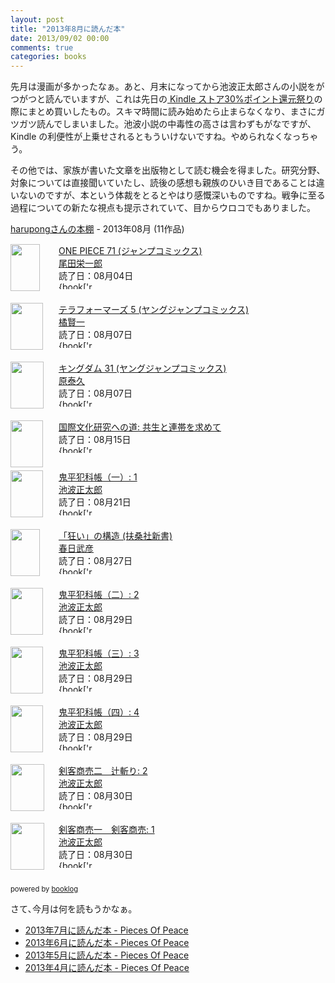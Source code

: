 ```yaml
---
layout: post
title: "2013年8月に読んだ本"
date: 2013/09/02 00:00
comments: true
categories: books
---
```


先月は漫画が多かったなぁ。あと、月末になってから池波正太郎さんの小説をがつがつと読んでいますが、これは先日の[ Kindle ストア30%ポイント還元祭り][70]の際にまとめ買いしたもの。スキマ時間に読み始めたら止まらなくなり、まさにガツガツ読んでしまいました。池波小説の中毒性の高さは言わずもがなですが、Kindle の利便性が上乗せされるともういけないですね。やめられなくなっちゃう。

その他では、家族が書いた文章を出版物として読む機会を得ました。研究分野、対象については直接聞いていたし、読後の感想も親族のひいき目であることは違いないのですが、本という体裁をとるとやはり感慨深いものですね。戦争に至る過程についての新たな視点も提示されていて、目からウロコでもありました。

<div style="margin-bottom:15px;"><a href="http://booklog.jp/users/harupong" target="_blank">harupongさんの本棚</a> - 2013年08月 (11作品)</div><div style="margin-bottom:5px;"><div style="width:75px;height:75px;float:left;margin-right:2px;"><a href="http://booklog.jp/users/harupong/archives/1/4088707818" target="_blank"><img src="http://ecx.images-amazon.com/images/I/618UKR8NtkL._SL75_.jpg" width="47" height="75" alt="" /></a></div><div><a href="http://booklog.jp/users/harupong/archives/1/4088707818" target="_blank">ONE PIECE 71 (ジャンプコミックス)</a><br /><a href="http://booklog.jp/author/%E5%B0%BE%E7%94%B0%E6%A0%84%E4%B8%80%E9%83%8E" target="_blank">尾田栄一郎</a><br />読了日：08月04日<br /><img src="http://booklog.jp/images/rank/3.gif" width="59" height="12" alt="{book['rank']" /></div><br style="clear:both;" /></div><div style="margin-bottom:5px;"><div style="width:75px;height:75px;float:left;margin-right:2px;"><a href="http://booklog.jp/users/harupong/archives/1/408879561X" target="_blank"><img src="http://ecx.images-amazon.com/images/I/51m3yleIONL._SL75_.jpg" width="52" height="75" alt="" /></a></div><div><a href="http://booklog.jp/users/harupong/archives/1/408879561X" target="_blank">テラフォーマーズ 5 (ヤングジャンプコミックス)</a><br /><a href="http://booklog.jp/author/%E6%A9%98%E8%B3%A2%E4%B8%80" target="_blank">橘賢一</a><br />読了日：08月07日<br /><img src="http://booklog.jp/images/rank/3.gif" width="59" height="12" alt="{book['rank']" /></div><br style="clear:both;" /></div><div style="margin-bottom:5px;"><div style="width:75px;height:75px;float:left;margin-right:2px;"><a href="http://booklog.jp/users/harupong/archives/1/4088796098" target="_blank"><img src="http://ecx.images-amazon.com/images/I/616ahk85c9L._SL75_.jpg" width="53" height="75" alt="" /></a></div><div><a href="http://booklog.jp/users/harupong/archives/1/4088796098" target="_blank">キングダム 31 (ヤングジャンプコミックス)</a><br /><a href="http://booklog.jp/author/%E5%8E%9F%E6%B3%B0%E4%B9%85" target="_blank">原泰久</a><br />読了日：08月07日<br /><img src="http://booklog.jp/images/rank/4.gif" width="59" height="12" alt="{book['rank']" /></div><br style="clear:both;" /></div><div style="margin-bottom:5px;"><div style="width:75px;height:75px;float:left;margin-right:2px;"><a href="http://booklog.jp/users/harupong/archives/1/4779118964" target="_blank"><img src="http://ecx.images-amazon.com/images/I/41X%2BzlQj1QL._SL75_.jpg" width="52" height="75" alt="" /></a></div><div><a href="http://booklog.jp/users/harupong/archives/1/4779118964" target="_blank">国際文化研究への道: 共生と連帯を求めて</a><br />読了日：08月15日<br /><img src="http://booklog.jp/images/rank/4.gif" width="59" height="12" alt="{book['rank']" /></div><br style="clear:both;" /></div><div style="margin-bottom:5px;"><div style="width:75px;height:75px;float:left;margin-right:2px;"><a href="http://booklog.jp/users/harupong/archives/1/B009A497S8" target="_blank"><img src="http://ecx.images-amazon.com/images/I/51YQlMzw1mL._SL75_.jpg" width="52" height="75" alt="" /></a></div><div><a href="http://booklog.jp/users/harupong/archives/1/B009A497S8" target="_blank">鬼平犯科帳（一）: 1</a><br /><a href="http://booklog.jp/author/%E6%B1%A0%E6%B3%A2%E6%AD%A3%E5%A4%AA%E9%83%8E" target="_blank">池波正太郎</a><br />読了日：08月21日<br /><img src="http://booklog.jp/images/rank/5.gif" width="59" height="12" alt="{book['rank']" /></div><br style="clear:both;" /></div><div style="margin-bottom:5px;"><div style="width:75px;height:75px;float:left;margin-right:2px;"><a href="http://booklog.jp/users/harupong/archives/1/4594054633" target="_blank"><img src="http://ecx.images-amazon.com/images/I/419XbiPAHNL._SL75_.jpg" width="47" height="75" alt="" /></a></div><div><a href="http://booklog.jp/users/harupong/archives/1/4594054633" target="_blank">「狂い」の構造 (扶桑社新書)</a><br /><a href="http://booklog.jp/author/%E6%98%A5%E6%97%A5%E6%AD%A6%E5%BD%A6" target="_blank">春日武彦</a><br />読了日：08月27日<br /><img src="http://booklog.jp/images/rank/5.gif" width="59" height="12" alt="{book['rank']" /></div><br style="clear:both;" /></div><div style="margin-bottom:5px;"><div style="width:75px;height:75px;float:left;margin-right:2px;"><a href="http://booklog.jp/users/harupong/archives/1/B009A492TW" target="_blank"><img src="http://ecx.images-amazon.com/images/I/51CsZx-HHdL._SL75_.jpg" width="52" height="75" alt="" /></a></div><div><a href="http://booklog.jp/users/harupong/archives/1/B009A492TW" target="_blank">鬼平犯科帳（二）: 2</a><br /><a href="http://booklog.jp/author/%E6%B1%A0%E6%B3%A2%E6%AD%A3%E5%A4%AA%E9%83%8E" target="_blank">池波正太郎</a><br />読了日：08月29日<br /><img src="http://booklog.jp/images/rank/5.gif" width="59" height="12" alt="{book['rank']" /></div><br style="clear:both;" /></div><div style="margin-bottom:5px;"><div style="width:75px;height:75px;float:left;margin-right:2px;"><a href="http://booklog.jp/users/harupong/archives/1/B009A48SSS" target="_blank"><img src="http://ecx.images-amazon.com/images/I/51egVRAhMJL._SL75_.jpg" width="52" height="75" alt="" /></a></div><div><a href="http://booklog.jp/users/harupong/archives/1/B009A48SSS" target="_blank">鬼平犯科帳（三）: 3</a><br /><a href="http://booklog.jp/author/%E6%B1%A0%E6%B3%A2%E6%AD%A3%E5%A4%AA%E9%83%8E" target="_blank">池波正太郎</a><br />読了日：08月29日<br /><img src="http://booklog.jp/images/rank/5.gif" width="59" height="12" alt="{book['rank']" /></div><br style="clear:both;" /></div><div style="margin-bottom:5px;"><div style="width:75px;height:75px;float:left;margin-right:2px;"><a href="http://booklog.jp/users/harupong/archives/1/B009A48XPG" target="_blank"><img src="http://ecx.images-amazon.com/images/I/51rOGYSW9ML._SL75_.jpg" width="52" height="75" alt="" /></a></div><div><a href="http://booklog.jp/users/harupong/archives/1/B009A48XPG" target="_blank">鬼平犯科帳（四）: 4</a><br /><a href="http://booklog.jp/author/%E6%B1%A0%E6%B3%A2%E6%AD%A3%E5%A4%AA%E9%83%8E" target="_blank">池波正太郎</a><br />読了日：08月29日<br /><img src="http://booklog.jp/images/rank/5.gif" width="59" height="12" alt="{book['rank']" /></div><br style="clear:both;" /></div><div style="margin-bottom:5px;"><div style="width:75px;height:75px;float:left;margin-right:2px;"><a href="http://booklog.jp/users/harupong/archives/1/B0099FLT9S" target="_blank"><img src="http://ecx.images-amazon.com/images/I/51QcKVi61FL._SL75_.jpg" width="54" height="75" alt="" /></a></div><div><a href="http://booklog.jp/users/harupong/archives/1/B0099FLT9S" target="_blank">剣客商売二　辻斬り: 2</a><br /><a href="http://booklog.jp/author/%E6%B1%A0%E6%B3%A2%E6%AD%A3%E5%A4%AA%E9%83%8E" target="_blank">池波正太郎</a><br />読了日：08月30日<br /><img src="http://booklog.jp/images/rank/5.gif" width="59" height="12" alt="{book['rank']" /></div><br style="clear:both;" /></div><div style="margin-bottom:5px;"><div style="width:75px;height:75px;float:left;margin-right:2px;"><a href="http://booklog.jp/users/harupong/archives/1/B0096PE57E" target="_blank"><img src="http://ecx.images-amazon.com/images/I/51NU5b1j9xL._SL75_.jpg" width="54" height="75" alt="" /></a></div><div><a href="http://booklog.jp/users/harupong/archives/1/B0096PE57E" target="_blank">剣客商売一　剣客商売: 1</a><br /><a href="http://booklog.jp/author/%E6%B1%A0%E6%B3%A2%E6%AD%A3%E5%A4%AA%E9%83%8E" target="_blank">池波正太郎</a><br />読了日：08月30日<br /><img src="http://booklog.jp/images/rank/5.gif" width="59" height="12" alt="{book['rank']" /></div><br style="clear:both;" /></div><div style="margin:10px 0;font-size:80%;">powered by <a href="http://booklog.jp" target="_blank">booklog</a></div>

さて､今月は何を読もうかなぁ｡

- [2013年7月に読んだ本 - Pieces Of Peace](http://blog.harupong.com/2013/08/books_i_read_on_july_2013/)
- [2013年6月に読んだ本 - Pieces Of Peace](http://blog.harupong.com/2013/07/books_i_read_on_june_2013/)
- [2013年5月に読んだ本 - Pieces Of Peace](http://blog.harupong.com/2013/06/books_i_read_on_may_2013/)
- [2013年4月に読んだ本 - Pieces Of Peace](http://blog.harupong.com/2013/05/books_i_read_on_april_2013/)

[70]: http://www.itmedia.co.jp/news/articles/1307/19/news092.html